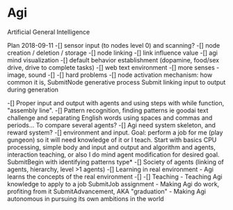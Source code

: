 # Agi
Artificial General Intelligence

Plan 2018-09-11
-[] sensor input (to nodes level 0) and scanning?
-[] node creation / deletion / storage
-[] node linking
-[] link influence value
-[] agi mind visualization
-[] default behavior establishment (dopamine, food/sex drive, drive to complete tasks)
-[] web text environment
-[] more senses - image, sound
-[] 
-[] 
hard problems
-[] node activation mechanism: how common it is,
SubmitNode generative process
Submit linking input to output during generation





-[] Proper input and output with agents and using steps with while function, "assembly line".
-[] Pattern recognition, finding patterns ie goodai text challenge and separating English words using spaces and commas and periods... To compare several agents?
-[] Agi need system skeleton, and reward system?
-[] environment and input. Goal: perform a job for me (play gungeon) so it will need knowledge of it or I teach. Start with basics CPU processing, simple body and input and output and algorithm and agents, interaction teaching, or also I do mind agent modification for desired goal.
SubmitBegin with identifying patterns type*
-[] Society of agents (linking of agents, hierarchy, level >1 agents)
-[] Learning in real environment - Agi learns the concepts of the real environment
-[] 
-[] Teaching - Teaching Agi knowledge to apply to a job
SubmitJob assignment - Making Agi do work, profiting from it
SubmitAdvancement, AKA "graduation" - Making Agi autonomous in pursuing its own ambitions in the world